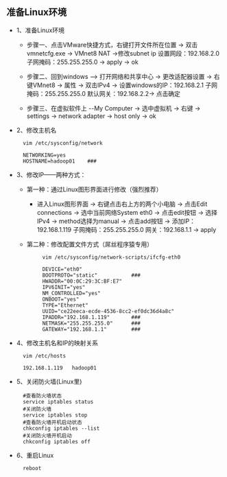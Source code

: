 ## 准备Linux环境

* 1、准备Linux环境

  * 步骤一、点击VMware快捷方式，右键打开文件所在位置 -> 双击vmnetcfg.exe -> VMnet8 NAT  ->修改subnet ip 设置网段：192.168.2.0 子网掩码：255.255.255.0 -> apply -> ok

  * 步骤二、回到windows --> 打开网络和共享中心 -> 更改适配器设置 -> 右键VMnet8 -> 属性 -> 双击IPv4 -> 设置windows的IP：192.168.2.1 子网掩码：255.255.255.0  默认网关：192.168.2.2-> 点击确定
  
  * 步骤三、在虚拟软件上 --My Computer -> 选中虚拟机 -> 右键 -> settings -> network adapter -> host only -> ok	
* 2、修改主机名

		vim /etc/sysconfig/network
		
		NETWORKING=yes 
		HOSTNAME=hadoop01    ###

* 3、修改IP——两种方式：
   * 第一种：通过Linux图形界面进行修改（强烈推荐）
      * 进入Linux图形界面 -> 右键点击右上方的两个小电脑 -> 点击Edit connections -> 选中当前网络System eth0 -> 点击edit按钮 -> 选择IPv4 -> method选择为manual -> 点击add按钮 -> 添加IP：192.168.1.119 子网掩码：255.255.255.0 网关：192.168.1.1 -> apply
   * 第二种：修改配置文件方式（屌丝程序猿专用）
    
              vim /etc/sysconfig/network-scripts/ifcfg-eth0

              DEVICE="eth0"
              BOOTPROTO="static"           ###
              HWADDR="00:0C:29:3C:BF:E7"
              IPV6INIT="yes"
              NM_CONTROLLED="yes"
              ONBOOT="yes"
              TYPE="Ethernet"
              UUID="ce22eeca-ecde-4536-8cc2-ef0dc36d4a8c"
              IPADDR="192.168.1.119"       ###
              NETMASK="255.255.255.0"      ###
              GATEWAY="192.168.1.1"        ###
			
* 4、修改主机名和IP的映射关系

		vim /etc/hosts
			
		192.168.1.119	hadoop01
	
* 5、关闭防火墙(Linux里)

		#查看防火墙状态
		service iptables status
		#关闭防火墙
		service iptables stop
		#查看防火墙开机启动状态
		chkconfig iptables --list
		#关闭防火墙开机启动
		chkconfig iptables off
	
* 6、重启Linux

		reboot
